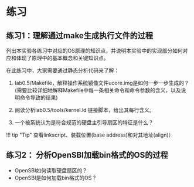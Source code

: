 # 练习

## 练习1：理解通过make生成执行文件的过程

列出本实验各练习中对应的OS原理的知识点，并说明本实验中的实现部分如何对应和体现了原理中的基本概念和关键知识点。

在此练习中，大家需要通过静态分析代码来了解：

1. lab0.5/Makefile，解释操作系统镜像文件ucore.img是如何一步一步生成的？ (需要比较详细地解释Makefile中每一条相关命令和命令参数的含义，以及说明命令导致的结果)

2. 阅读分析lab0.5/tools/kernel.ld 链接脚本，给出其每行含义。

3. 一个被系统认为是符合规范的硬盘主引导扇区的特征是什么？

!!! tip "Tip"
    查看linkscript、装载位置(base address)和对其地址(align)）

   

## 练习2： 分析OpenSBI加载bin格式的OS的过程

- OpenSBI如何读取硬盘扇区的？
- OpenSBI是如何加载bin格式的OS？

